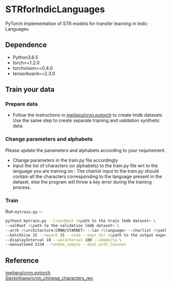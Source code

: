 # STRforIndicLanguages
PyTorch implementation of STR models for transfer learning in Indic Languages

## Dependence

- Python3.6.5
- torch==1.2.0
- torchvision==0.4.0
- tensorboard==2.3.0

## Train your data

### Prepare data

- Follow the instructions in [meijieru/crnn.pytorch](<https://github.com/meijieru/crnn.pytorch>) to create lmdb datasets
	Use the same step to create separate training and validation synthetic data.

### Change parameters and alphabets

Please update the parameters and alphabets according to your requirement. 

- Change parameters in the train.py file accordingly
- Input the list of characters (or alphabets) to the train.py file wrt to the language you are training on : 
	The charlist input to the train.py should contain all the characters corresponding to the language present in the dataset, else the program will throw a key error during the training process.

### Train

Run `mytrain.py` --

```sh
python3 mytrain.py --trainRoot <\path to the train lmdb dataset> \
--valRoot <\path to the validation lmdb dataset> \
--arch <\architecture:CRNN/STARNET> --lan <\language> --charlist <\path to the character text file> \
--batchSize 32 --nepoch 15 --cuda --expr_dir <\path to the output experiments directory> \
--displayInterval 10 --valInterval 100 --adadelta \ 
--manualSeed 1234 --random_sample --deal_with_lossnan 
```

## Reference

[meijieru/crnn.pytorch](<https://github.com/meijieru/crnn.pytorch>) \
[Sierkinhane/crnn_chinese_characters_rec](<https://github.com/Sierkinhane/crnn_chinese_characters_rec>)
